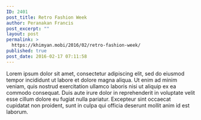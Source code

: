 ```yaml
---
ID: 2401
post_title: Retro Fashion Week
author: Peranakan Francis
post_excerpt: ""
layout: post
permalink: >
  https://khimyan.mobi/2016/02/retro-fashion-week/
published: true
post_date: 2016-02-17 07:11:58
---
```

Lorem ipsum dolor sit amet, consectetur adipiscing elit, sed do eiusmod tempor incididunt ut labore et dolore magna aliqua. Ut enim ad minim veniam, quis nostrud exercitation ullamco laboris nisi ut aliquip ex ea commodo consequat. Duis aute irure dolor in reprehenderit in voluptate velit esse cillum dolore eu fugiat nulla pariatur. Excepteur sint occaecat cupidatat non proident, sunt in culpa qui officia deserunt mollit anim id est laborum.